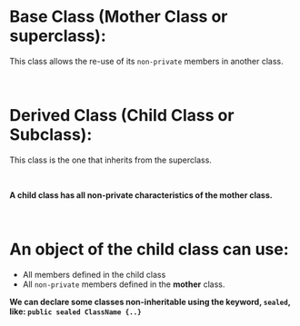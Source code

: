 # Base Class (Mother Class or superclass):
This class allows the re-use of its `non-private` members in another class.

<br>

# Derived Class (Child Class or Subclass):
This class is the one that inherits from the superclass.

<br>

**A child class has all non-private characteristics of the mother class.**

<br>

# An object of the child class can use:
- All members defined in the child class
- All `non-private` members defined in the **mother** class.

**We can declare some classes non-inheritable using the keyword, `sealed`, like: `public sealed ClassName {..}`**

